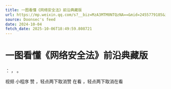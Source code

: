```yaml
---
title: 一图看懂《网络安全法》前沿典藏版
url: https://mp.weixin.qq.com/s?__biz=MzA3MTM0NTQzNA==&mid=2455779185&idx=1&sn=cac2637c5115f1d3bfad67de613224f9
source: Doonsec's feed
date: 2024-10-04
fetch_date: 2025-10-06T18:49:59.808721
---
```


# 一图看懂《网络安全法》前沿典藏版

：
，
。

视频
小程序
赞
，轻点两下取消赞
在看
，轻点两下取消在看